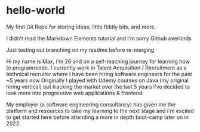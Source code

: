 # hello-world
My first Git Repo for storing ideas, little fiddly bits, and more.

I didn't read the Markdown Elements tutorial and i'm sorry Github overlords

Just testing out branching on my readme before re-merging

Hi my name is Max, i'm 26 and on a self-teaching journey for learning how to program/code.
I currently work in Talent Acquisition / Recruitment as a technical recruiter where I have been hiring software engineers for the past ~5 years now
Originally I played with Udemy courses on Java (my original hiring vertical) but tracking the market over the last 5 years i've decided to look more into progressive web applications & frontend.

My employer (a software engineering consultancy) has given me the platform and resources to take my learning to the next stage and i'm excited to get started here before attending a more in depth boot-camp later on in 2022.
